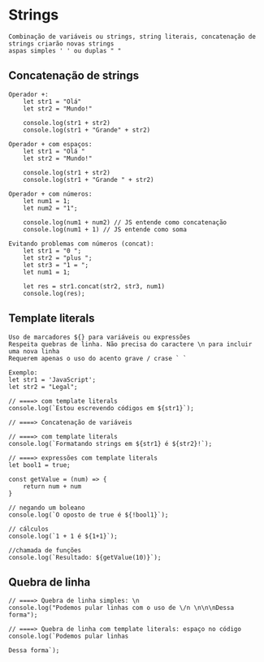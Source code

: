 # **Strings**

    Combinação de variáveis ou strings, string literais, concatenação de strings criarão novas strings
    aspas simples ' ' ou duplas " "

## Concatenação de strings

    Operador +:
        let str1 = "Olá"
        let str2 = "Mundo!"

        console.log(str1 + str2)
        console.log(str1 + "Grande" + str2)

    Operador + com espaços: 
        let str1 = "Olá "
        let str2 = "Mundo!"

        console.log(str1 + str2)
        console.log(str1 + "Grande " + str2)

    Operador + com números:
        let num1 = 1;
        let num2 = "1";

        console.log(num1 + num2) // JS entende como concatenação
        console.log(num1 + 1) // JS entende como soma

    Evitando problemas com números (concat):
        let str1 = "0 ";
        let str2 = "plus ";
        let str3 = "1 = ";
        let num1 = 1;

        let res = str1.concat(str2, str3, num1)
        console.log(res);

## Template literals

    Uso de marcadores ${} para variáveis ou expressões
    Respeita quebras de linha. Não precisa do caractere \n para incluir uma nova linha
    Requerem apenas o uso do acento grave / crase ` `

    Exemplo:
    let str1 = 'JavaScript';
    let str2 = "Legal";

    // ====> com template literals
    console.log(`Estou escrevendo códigos em ${str1}`);

    // ====> Concatenação de variáveis

    // ====> com template literals
    console.log(`Formatando strings em ${str1} é ${str2}!`);

    // ====> expressões com template literals 
    let bool1 = true;

    const getValue = (num) => {
        return num + num 
    }

    // negando um boleano
    console.log(`O oposto de true é ${!bool1}`);

    // cálculos
    console.log(`1 + 1 é ${1+1}`);

    //chamada de funções
    console.log(`Resultado: ${getValue(10)}`);

## Quebra de linha

    // ====> Quebra de linha simples: \n
    console.log("Podemos pular linhas com o uso de \/n \n\n\nDessa forma");

    // ====> Quebra de linha com template literals: espaço no código
    console.log(`Podemos pular linhas 

    Dessa forma`);